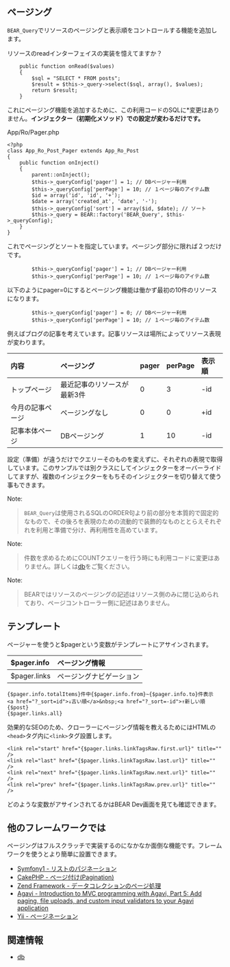 ## ページング ##

`BEAR_Query`でリソースのページングと表示順をコントロールする機能を追加します。

リソースのreadインターフェイスの実装を憶えてますか？

```
    public function onRead($values)
    {
        $sql = "SELECT * FROM posts";
        $result = $this->_query->select($sql, array(), $values);
        return $result;
    }
```

これにページング機能を追加するために、この利用コードのSQLに\*変更はありません。**インジェクター（初期化メソッド）での設定が変わるだけです。**

App/Ro/Pager.php
```
<?php
class App_Ro_Post_Pager extends App_Ro_Post
{
    public function onInject()
    {
        parent::onInject();
        $this->_queryConfig['pager'] = 1; // DBページャー利用
        $this->_queryConfig['perPage'] = 10; // １ページ毎のアイテム数
        $id = array('id', 'id', '+');
        $date = array('created_at', 'date', '-');
        $this->_queryConfig['sort'] = array($id, $date); // ソート
        $this->_query = BEAR::factory('BEAR_Query', $this->_queryConfig);
    }
}
```

これでページングとソートを指定しています。ページング部分に限れば２つだけです。

```
        $this->_queryConfig['pager'] = 1; // DBページャー利用
        $this->_queryConfig['perPage'] = 10; // １ページ毎のアイテム数
```

以下のようにpager=0にするとページング機能は働かず最初の10件のリソースになります。
```
        $this->_queryConfig['pager'] = 0; // DBページャー利用
        $this->_queryConfig['perPage'] = 10; // １ページ毎のアイテム数
```

例えばブログの記事を考えています。記事リソースは場所によってリソース表現が変わります。

| **内容** | **ページング** | **pager** | **perPage** | 表示順 |
|:-------|:----------|:----------|:------------|:----|
| トップページ | 最近記事のリソースが最新3件 | 0         | 3           | -id |
| 今月の記事ページ | ページングなし   | 0         | 0           | +id |
| 記事本体ページ | DBページング   | 1         | 10          | -id |

設定（準備）が違うだけでクエリーそのものを変えずに、それぞれの表現で取得しています。このサンプルでは別クラスにしてインジェクターをオーバーライドしてますが、複数のインジェクターをもちそのインジェクターを切り替えて使う事もできます。

Note:
> `BEAR_Query`は使用されるSQLのORDER句より前の部分を本質的で固定的なもので、その後ろを表現のための流動的で装飾的なものととらえそれぞれを利用と準備で分け、再利用性を高めています。

Note:
> 件数を求めるためにCOUNTクエリーを行う時にも利用コードに変更はありません。詳しくは[db](db.md)をご覧ください。

Note:
> BEARではリソースのページングの記述はリソース側のみに閉じ込められており、ページコントローラー側に記述はありません。

## テンプレート ##
ページャーを使うと$pagerという変数がテンプレートにアサインされます。

|$pager.info | ページング情報 |
|:-----------|:--------|
|$pager.links | ページングナビゲーション |

```
{$pager.info.totalItems}件中{$pager.info.from}~{$pager.info.to}件表示
<a href="?_sort=id">↓古い順</a>&nbsp;<a href="?_sort=-id">↑新しい順{$post}
{$pager.links.all}
```

効果的なSEOのため、クローラーにページング情報を教えるためにはHTMLの`<head>`タグ内に`<link>`タグ設置します。
```
<link rel="start" href="{$pager.links.linkTagsRaw.first.url}" title="" />
<link rel="last" href="{$pager.links.linkTagsRaw.last.url}" title="" />
<link rel="next" href="{$pager.links.linkTagsRaw.next.url}" title="" />
<link rel="prev" href="{$pager.links.linkTagsRaw.prev.url}" title="" />
```

どのような変数がアサインされてるかはBEAR Dev画面を見ても確認できます。

## 他のフレームワークでは ##

ページングはフルスクラッチで実装するのになかなか面倒な機能です。フレームワークを使うとより簡単に設置できます。

  * [Symfony1 - リストのパジネーション](http://www.symfony-project.org/jobeet/1_2/Propel/ja/07)
  * [CakePHP - ページ付け(Pagination)](http://book.cakephp.org/ja/view/164/%E3%83%9A%E3%83%BC%E3%82%B8%E4%BB%98%E3%81%91-Pagination)
  * [Zend Framework - データコレクションのページ処理](http://framework.zend.com/manual/ja/zend.paginator.usage.html)
  * [Agavi - Introduction to MVC programming with Agavi, Part 5: Add paging, file uploads, and custom input validators to your Agavi application](http://www.ibm.com/developerworks/library/x-agavipt5/)
  * [Yii - ページネーション](http://d.hatena.ne.jp/tjtjtjofthedead/20110322/1300805961)

## 関連情報 ##

  * [db](db.md)
